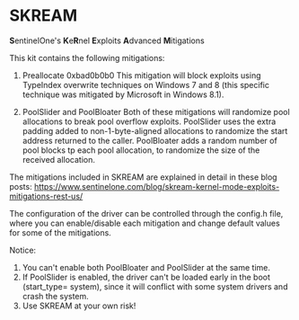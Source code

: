 # SKREAM

**S**entinelOne's **K**e**R**nel **E**xploits **A**dvanced **M**itigations

This kit contains the following mitigations:
1. Preallocate 0xbad0b0b0
  This mitigation will block exploits using TypeIndex overwrite techniques on Windows 7 and 8 (this specific technique was mitigated by Microsoft in Windows 8.1).

2. PoolSlider and PoolBloater
  Both of these mitigations will randomize pool allocations to break pool overflow exploits.
  PoolSlider uses the extra padding added to non-1-byte-aligned allocations to randomize the start address returned to the caller.
  PoolBloater adds a random number of pool blocks tp each pool allocation, to randomize the size of the received allocation.
 
The mitigations included in SKREAM are explained in detail in these blog posts:
https://www.sentinelone.com/blog/skream-kernel-mode-exploits-mitigations-rest-us/

The configuration of the driver can be controlled through the config.h file, where you can enable/disable each mitigation and change default values for some of the mitigations.

Notice:
1. You can't enable both PoolBloater and PoolSlider at the same time.
2. If PoolSlider is enabled, the driver can't be loaded early in the boot (start_type= system), since it will conflict with some system drivers and crash the system.
3. Use SKREAM at your own risk!
